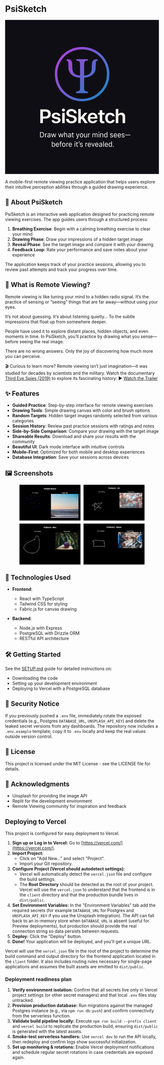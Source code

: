 # PsiSketch

![PsiSketch Logo](attached_assets/psisketch.png)

A mobile-first remote viewing practice application that helps users explore their intuitive perception abilities through a guided drawing experience.

## 🔮 About PsiSketch

PsiSketch is an interactive web application designed for practicing remote viewing exercises. The app guides users through a structured process:

1. **Breathing Exercise**: Begin with a calming breathing exercise to clear your mind
2. **Drawing Phase**: Draw your impressions of a hidden target image
3. **Reveal Phase**: See the target image and compare it with your drawing
4. **Feedback Loop**: Rate your performance and save notes about your experience

The application keeps track of your practice sessions, allowing you to review past attempts and track your progress over time.

## 🌠 What is Remote Viewing?

Remote viewing is like tuning your mind to a hidden radio signal.
It’s the practice of sensing or “seeing” things that are far away—without using your eyes.

It’s not about guessing.
It’s about listening quietly…
To the subtle impressions that float up from somewhere deeper.

People have used it to explore distant places, hidden objects, and even moments in time.
In PsiSketch, you’ll practice by drawing what you sense—before seeing the real image.

There are no wrong answers.
Only the joy of discovering how much more you can perceive.

🎬 Curious to learn more?
Remote viewing isn’t just imagination—it was studied for decades by scientists and the military.
Watch the documentary [Third Eye Spies (2019)](https://www.imdb.com/title/tt5112424/) to explore its fascinating history:
▶️ [Watch the Trailer](https://youtu.be/iBokQomPr_g?si=1ViGrbPa6cNqUBf-)

## ✨ Features

- **Guided Practice**: Step-by-step interface for remote viewing exercises
- **Drawing Tools**: Simple drawing canvas with color and brush options
- **Random Targets**: Hidden target images randomly selected from various categories
- **Session History**: Review past practice sessions with ratings and notes
- **Side-by-Side Comparison**: Compare your drawing with the target image
- **Shareable Results**: Download and share your results with the community
- **Beautiful UI**: Dark mode interface with intuitive controls
- **Mobile-First**: Optimized for both mobile and desktop experiences
- **Database Integration**: Save your sessions across devices

## 🖼️ Screenshots

<div style="display: flex; flex-wrap: wrap; gap: 10px; justify-content: center;">
  <img src="attached_assets/psisketch_screenshots/psisketch-session_ocean.png" width="200" />
  <img src="attached_assets/psisketch_screenshots/psisketch-session_leaves.png" width="200" />
  <img src="attached_assets/psisketch_screenshots/psisketch-session_drink.png" width="200" />
  <img src="attached_assets/psisketch_screenshots/psisketch-session_desk.png" width="200" />
</div>


## 🚀 Technologies Used

- **Frontend**:
  - React with TypeScript
  - Tailwind CSS for styling
  - Fabric.js for canvas drawing

- **Backend**:
  - Node.js with Express
  - PostgreSQL with Drizzle ORM
  - RESTful API architecture

## 🛠️ Getting Started

See the [SETUP.md](SETUP.md) guide for detailed instructions on:
- Downloading the code
- Setting up your development environment
- Deploying to Vercel with a PostgreSQL database

## 🔐 Security Notice

If you previously pushed a `.env` file, immediately rotate the exposed credentials (e.g., Postgres `DATABASE_URL`, `UNSPLASH_API_KEY`) and delete the leaked secret versions from any dashboards. The repository now includes a `.env.example` template; copy it to `.env` locally and keep the real values outside version control.

## 📝 License

This project is licensed under the MIT License - see the LICENSE file for details.

## 🙏 Acknowledgments

- Unsplash for providing the image API
- Replit for the development environment
- Remote Viewing community for inspiration and feedback

## Deploying to Vercel

This project is configured for easy deployment to Vercel.

1.  **Sign up or Log in to Vercel:** Go to [https://vercel.com/](https://vercel.com/).
2.  **Import Project:**
    *   Click on "Add New..." and select "Project".
    *   Import your Git repository.
3.  **Configure Project (Vercel should autodetect settings):**
    *   Vercel will automatically detect the `vercel.json` file and configure the build settings.
    *   The **Root Directory** should be detected as the root of your project. Vercel will use the `vercel.json` to understand that the frontend is in the `client` directory and that the production bundle lives in `dist/public`.
4.  **Set Environment Variables:** In the "Environment Variables" tab add the required secrets (for example `DATABASE_URL` for Postgres and `UNSPLASH_API_KEY` if you use the Unsplash integration). The API can fall back to an in-memory store when `DATABASE_URL` is absent (useful for Preview deployments), but production should provide the real connection string so data persists between requests.
5.  **Deploy:** Click the "Deploy" button.
6.  **Done!** Your application will be deployed, and you'll get a unique URL.

Vercel will use the `vercel.json` file in the root of the project to determine the build command and output directory for the frontend application located in the `client` folder. It also includes routing rules necessary for single-page applications and assumes the built assets are emitted to `dist/public`.

### Deployment readiness plan

1. **Verify environment isolation:** Confirm that all secrets live only in Vercel project settings (or other secret managers) and that local `.env` files stay untracked.
2. **Provision production database:** Run migrations against the managed Postgres instance (e.g., via `npm run db:push`) and confirm connectivity from the serverless function.
3. **Validate build pipeline locally:** Execute `npm run build --prefix client` and `vercel build` to replicate the production build, ensuring `dist/public` is generated with the latest assets.
4. **Smoke-test serverless handlers:** Use `vercel dev` to run the API locally, then redeploy and confirm logs show successful initialization.
5. **Set up monitoring & rotations:** Enable Vercel deployment notifications and schedule regular secret rotations in case credentials are exposed again.
